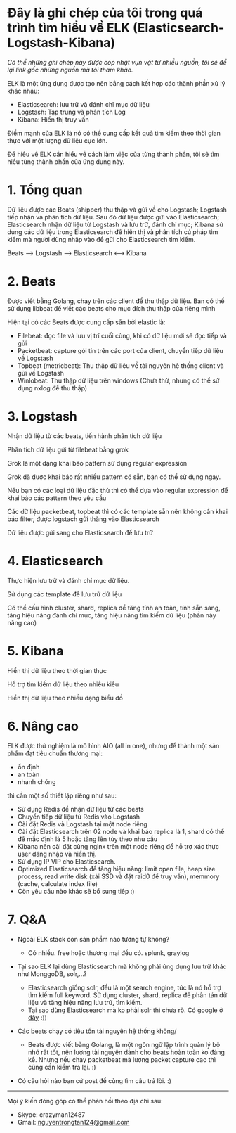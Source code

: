 ﻿Đây là ghi chép của tôi trong quá trình tìm hiểu về ELK (Elasticsearch-Logstash-Kibana)
====

*Có thể những ghi chép này được cóp nhặt vụn vặt từ nhiều nguồn, tôi sẽ để lại link gốc những nguồn mà tôi tham khảo.*

ELK là một ứng dụng được tạo nên bằng cách kết hợp các thành phần xử lý khác nhau:
- Elasticsearch: lưu trữ và đánh chỉ mục dữ liệu
- Logstash: Tập trung và phân tích Log
- Kibana: Hiển thị truy vấn

Điểm mạnh của ELK là nó có thể cung cấp kết quả tìm kiếm theo thời gian thực với một lượng dữ liệu cực lớn.

Để hiểu về ELK cần hiểu về cách làm việc của từng thành phần, tôi sẽ tìm hiểu từng thành phần của ứng dụng này.

# 1. Tổng quan

Dữ liệu được các Beats (shipper) thu thập và gửi về cho Logstash; Logstash tiếp nhận và phân tích dữ liệu. Sau đó dữ liệu được gửi vào Elasticsearch;
Elasticsearch nhận dữ liệu từ Logstash và lưu trữ, đánh chỉ mục; Kibana sử dụng các dữ liệu trong Elasticsearch để hiển thị và phân tích cú pháp tìm kiếm mà 
người dùng nhập vào để gửi cho Elasticsearch tìm kiếm.

Beats --> Logstash --> Elasticsearch <--> Kibana

# 2. Beats

Được viết bằng Golang, chạy trên các client để thu thập dữ liệu. Bạn có thể sử dụng libbeat để viết các beats cho mục đích thu thập của riêng mình

Hiện tại có các Beats được cung cấp sẵn bởi elastic là: 

- Filebeat: đọc file và lưu vị trí cuối cùng, khi có dữ liệu mới sẽ đọc tiếp và gửi
- Packetbeat: capture gói tin trên các port của client, chuyển tiếp dữ liệu về Logstash
- Topbeat (metricbeat): Thu thập dữ liệu về tài nguyên hệ thống client và gửi về Logstash
- Winlobeat: Thu thập dữ liệu trên windows (Chưa thử, nhưng có thể sử dụng nxlog để thu thập)

# 3. Logstash

Nhận dữ liệu từ các beats, tiến hành phân tích dữ liệu

Phân tích dữ liệu gửi từ filebeat bằng grok

Grok là một dạng khai báo pattern sử dụng regular expression

Grok đã được khai báo rất nhiều pattern có sẵn, bạn có thể sử dụng ngay.

Nếu bạn có các loại dữ liệu đặc thù thì có thể dựa vào regular expression để khai báo các pattern theo yêu cầu

Các dữ liệu packetbeat, topbeat thì có các template sẵn nên không cần khai báo filter, được logstach gửi thẳng vào Elasticsearch

Dữ liệu được gửi sang cho Elasticsearch để lưu trữ

# 4. Elasticsearch

Thực hiện lưu trữ và đánh chỉ mục dữ liệu.

Sử dụng các template để lưu trữ dữ liệu

Có thể cấu hình cluster, shard, replica để tăng tính an toàn, tính sẵn sàng, tăng hiệu năng đánh chỉ mục, tăng hiệu năng tìm kiếm dữ liệu (phần này nâng cao)

# 5. Kibana

Hiển thị dữ liệu theo thời gian thực

Hỗ trợ tìm kiếm dữ liệu theo nhiều kiểu

Hiển thị dữ liệu theo nhiều dạng biểu đồ

# 6. Nâng cao

ELK được thử nghiệm là mô hình AIO (all in one), nhưng để thành một sản phẩm đạt tiêu chuẩn thương mại:

- ổn định
- an toàn
- nhanh chóng

thì cần một số thiết lập riêng như sau:

- Sử dụng Redis để nhận dữ liệu từ các beats
- Chuyển tiếp dữ liệu từ Redis vào Logstash
- Cài đặt Redis và Logstash tại một node riêng
- Cài đặt Elasticsearch trên 02 node và khai báo replica là 1, shard có thể để mặc định là 5 hoặc tăng lên tùy theo nhu cầu
- Kibana nên cài đặt cùng nginx trên một node riêng để hỗ trợ xác thực user đăng nhập và hiển thị.
- Sử dụng IP VIP cho Elasticsearch.
- Optimized Elasticsearch để tăng hiệu năng: limit open file, heap size process, read write disk (xài SSD và đặt raid0 để truy vấn), memmory (cache, calculate index file)
- Còn yêu cầu nào khác sẽ bổ sung tiếp :)

# 7. Q&A

- Ngoài ELK stack còn sản phẩm nào tương tự không?
	- Có nhiều. free hoặc thương mại đều có. splunk, graylog
	
- Tại sao ELK lại dùng Elasticsearch mà không phải ứng dụng lưu trữ khác như MonggoDB, solr,...?
	- Elasticsearch giống solr, đều là một search engine, tức là nó hỗ trợ tìm kiếm full keyword. Sử dụng cluster, shard, replica để phân tán dữ liệu và tăng hiệu năng lưu trữ, tìm kiếm.
	- Tại sao dùng Elasticsearch mà ko phải solr thì chưa rõ. Có google ở [đây](http://solr-vs-elasticsearch.com/) :))

- Các beats chạy có tiêu tốn tài nguyên hệ thống không/
	- Beats được viết bằng Golang, là một ngôn ngữ lập trình quản lý bộ nhớ rất tốt, nên lượng tài nguyên dành cho beats hoàn toàn ko đáng kể. Nhưng nếu chạy packetbeat mà lượng 
	packet capture cao thì cũng cần kiểm tra lại. :)
	
- Có câu hỏi nào bạn cứ post để cùng tìm câu trả lời. :)

----
Mọi ý kiến đóng góp có thể phản hồi theo địa chỉ sau:
- Skype: crazyman12487
- Gmail: nguyentrongtan124@gmail.com